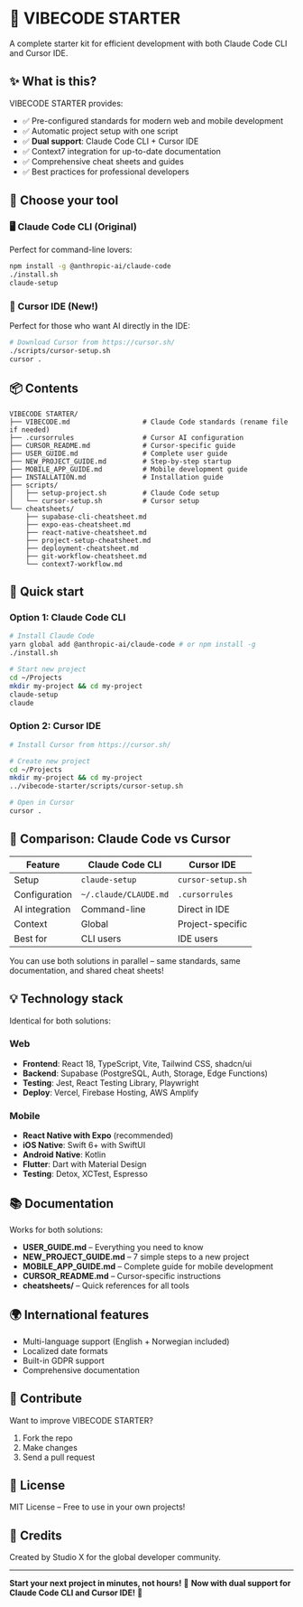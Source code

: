 # 🚀 VIBECODE STARTER

A complete starter kit for efficient development with both Claude Code CLI and Cursor IDE.

## ✨ What is this?

VIBECODE STARTER provides:
- ✅ Pre-configured standards for modern web and mobile development
- ✅ Automatic project setup with one script
- ✅ **Dual support**: Claude Code CLI + Cursor IDE
- ✅ Context7 integration for up-to-date documentation
- ✅ Comprehensive cheat sheets and guides
- ✅ Best practices for professional developers

## 🎯 Choose your tool

### 🖥️ Claude Code CLI (Original)
Perfect for command-line lovers:
```bash
npm install -g @anthropic-ai/claude-code
./install.sh
claude-setup
```

### 🎯 Cursor IDE (New!)
Perfect for those who want AI directly in the IDE:
```bash
# Download Cursor from https://cursor.sh/
./scripts/cursor-setup.sh
cursor .
```

## 📦 Contents

```
VIBECODE STARTER/
├── VIBECODE.md                  # Claude Code standards (rename file if needed)
├── .cursorrules                 # Cursor AI configuration
├── CURSOR_README.md             # Cursor-specific guide
├── USER_GUIDE.md                # Complete user guide
├── NEW_PROJECT_GUIDE.md         # Step-by-step startup
├── MOBILE_APP_GUIDE.md          # Mobile development guide
├── INSTALLATION.md              # Installation guide
├── scripts/
│   ├── setup-project.sh         # Claude Code setup
│   └── cursor-setup.sh          # Cursor setup
└── cheatsheets/
    ├── supabase-cli-cheatsheet.md
    ├── expo-eas-cheatsheet.md
    ├── react-native-cheatsheet.md
    ├── project-setup-cheatsheet.md
    ├── deployment-cheatsheet.md
    ├── git-workflow-cheatsheet.md
    └── context7-workflow.md
```

## 🚀 Quick start

### Option 1: Claude Code CLI
```bash
# Install Claude Code
yarn global add @anthropic-ai/claude-code # or npm install -g
./install.sh

# Start new project
cd ~/Projects
mkdir my-project && cd my-project
claude-setup
claude
```

### Option 2: Cursor IDE
```bash
# Install Cursor from https://cursor.sh/

# Create new project
cd ~/Projects
mkdir my-project && cd my-project
../vibecode-starter/scripts/cursor-setup.sh

# Open in Cursor
cursor .
```

## 🔄 Comparison: Claude Code vs Cursor

| Feature         | Claude Code CLI         | Cursor IDE           |
|-----------------|------------------------|----------------------|
| Setup           | `claude-setup`         | `cursor-setup.sh`    |
| Configuration   | `~/.claude/CLAUDE.md`  | `.cursorrules`       |
| AI integration  | Command-line           | Direct in IDE        |
| Context         | Global                 | Project-specific     |
| Best for        | CLI users              | IDE users            |

You can use both solutions in parallel – same standards, same documentation, and shared cheat sheets!

## 💡 Technology stack

Identical for both solutions:

### Web
- **Frontend**: React 18, TypeScript, Vite, Tailwind CSS, shadcn/ui
- **Backend**: Supabase (PostgreSQL, Auth, Storage, Edge Functions)
- **Testing**: Jest, React Testing Library, Playwright
- **Deploy**: Vercel, Firebase Hosting, AWS Amplify

### Mobile
- **React Native with Expo** (recommended)
- **iOS Native**: Swift 6+ with SwiftUI
- **Android Native**: Kotlin
- **Flutter**: Dart with Material Design
- **Testing**: Detox, XCTest, Espresso

## 📚 Documentation

Works for both solutions:
- **USER_GUIDE.md** – Everything you need to know
- **NEW_PROJECT_GUIDE.md** – 7 simple steps to a new project
- **MOBILE_APP_GUIDE.md** – Complete guide for mobile development
- **CURSOR_README.md** – Cursor-specific instructions
- **cheatsheets/** – Quick references for all tools

## 🌍 International features

- Multi-language support (English + Norwegian included)
- Localized date formats
- Built-in GDPR support
- Comprehensive documentation

## 🤝 Contribute

Want to improve VIBECODE STARTER?

1. Fork the repo
2. Make changes
3. Send a pull request

## 📄 License

MIT License – Free to use in your own projects!

## 🙏 Credits

Created by Studio X for the global developer community.

---

**Start your next project in minutes, not hours!** 🚀
**Now with dual support for Claude Code CLI and Cursor IDE!** 🎯